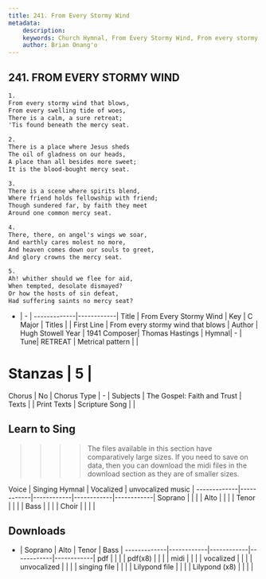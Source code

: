 ```yaml
---
title: 241. From Every Stormy Wind
metadata:
    description: 
    keywords: Church Hymnal, From Every Stormy Wind, From every stormy wind that blows, 
    author: Brian Onang'o
---
```



## 241. FROM EVERY STORMY WIND

```txt
1.
From every stormy wind that blows, 
From every swelling tide of woes, 
There is a calm, a sure retreat; 
'Tis found beneath the mercy seat. 

2.
There is a place where Jesus sheds 
The oil of gladness on our heads, 
A place than all besides more sweet; 
It is the blood-bought mercy seat. 

3.
There is a scene where spirits blend, 
Where friend holds fellowship with friend; 
Though sundered far, by faith they meet 
Around one common mercy seat. 

4.
There, there, on angel's wings we soar, 
And earthly cares molest no more, 
And heaven comes down our souls to greet, 
And glory crowns the mercy seat. 

5.
Ah! whither should we flee for aid, 
When tempted, desolate dismayed? 
Or how the hosts of sin defeat, 
Had suffering saints no mercy seat?

```

- |   -  |
-------------|------------|
Title | From Every Stormy Wind |
Key | C Major |
Titles |  |
First Line | From every stormy wind that blows |
Author | Hugh Stowell
Year | 1941
Composer| Thomas Hastings |
Hymnal|  - |
Tune| RETREAT |
Metrical pattern | |
# Stanzas | 5 |
Chorus | No |
Chorus Type | - |
Subjects | The Gospel: Faith and Trust |
Texts |  |
Print Texts | 
Scripture Song |  |
  
## Learn to Sing

>>>> The files available in this section have comparatively large sizes. If you need to save on data, then you can download the midi files in the download section as they are of smaller sizes.

Voice |  Singing Hymnal | Vocalized | unvocalized music |
-------------|------------|------------|------------|------------|
Soprano | | | |
Alto | | | |
Tenor | | | |
Bass | | | |
Choir | | | |

## Downloads

- |  Soprano | Alto | Tenor | Bass |
-------------|------------|------------|------------|------------|
pdf | | | |
pdf(x8) | | | |
midi | | | |
vocalized | | | |
unvocalized | | | |
singing file | | | |
Lilypond file | | | |
Lilypond (x8) | | | |
  